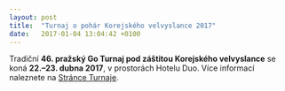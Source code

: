 ```yaml
---
layout: post
title:  "Turnaj o pohár Korejského velvyslance 2017"
date:   2017-01-04 13:04:42 +0100
---
```


Tradiční **46. pražský Go Turnaj pod záštitou Korejského velvyslance** se koná **22.–23. dubna 2017**,
v prostorách Hotelu Duo. Více informací naleznete na [Stránce Turnaje](http://kac.j2m.cz/index_cz.html).
